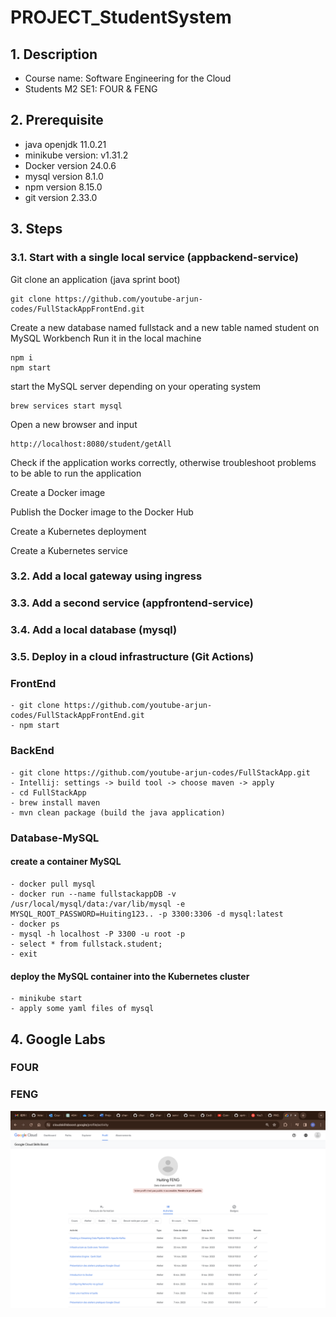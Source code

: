 # PROJECT_StudentSystem

## 1. Description
- Course name: Software Engineering for the Cloud
- Students M2 SE1: FOUR & FENG


## 2. Prerequisite
- java openjdk 11.0.21
- minikube version: v1.31.2
- Docker version 24.0.6
- mysql version 8.1.0 
- npm version 8.15.0
- git version 2.33.0


## 3. Steps
### 3.1. Start with a single local service (appbackend-service)
Git clone an application (java sprint boot) 

    git clone https://github.com/youtube-arjun-codes/FullStackAppFrontEnd.git
Create a new database named fullstack and a new table named student on MySQL Workbench
Run it in the local machine

    npm i
    npm start
start the MySQL server depending on your operating system
    
    brew services start mysql
Open a new browser and input 

    http://localhost:8080/student/getAll
Check if the application works correctly, otherwise troubleshoot problems to be able to run the application


Create a Docker image


Publish the Docker image to the Docker Hub

Create a Kubernetes deployment

Create a Kubernetes service

### 3.2. Add a local gateway using ingress
### 3.3. Add a second service (appfrontend-service)
### 3.4. Add a local database (mysql)
### 3.5. Deploy in a cloud infrastructure (Git Actions)


### FrontEnd
    - git clone https://github.com/youtube-arjun-codes/FullStackAppFrontEnd.git 
    - npm start

### BackEnd
    - git clone https://github.com/youtube-arjun-codes/FullStackApp.git
    - Intellij: settings -> build tool -> choose maven -> apply
    - cd FullStackApp
    - brew install maven
    - mvn clean package (build the java application)

### Database-MySQL
#### create a container MySQL
    - docker pull mysql
    - docker run --name fullstackappDB -v /usr/local/mysql/data:/var/lib/mysql -e MYSQL_ROOT_PASSWORD=Huiting123.. -p 3300:3306 -d mysql:latest   
    - docker ps
    - mysql -h localhost -P 3300 -u root -p
    - select * from fullstack.student;
    - exit
#### deploy the MySQL container into the Kubernetes cluster 
    - minikube start
    - apply some yaml files of mysql



## 4. Google Labs
### FOUR

### FENG
![](Images/GoogleLabs_HuitingFENG.png)
